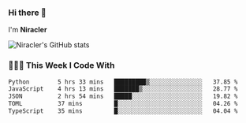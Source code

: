 ### Hi there 👋

I'm **Niracler**

![Niracler's GitHub stats](https://github-readme-stats.vercel.app/api?username=Niracler&show_icons=true)


### 👨🏻‍💻 This Week I Code With

<!--START_SECTION:waka-->

```txt
Python        5 hrs 33 mins   █████████▒░░░░░░░░░░░░░░░   37.85 %
JavaScript    4 hrs 13 mins   ███████▒░░░░░░░░░░░░░░░░░   28.77 %
JSON          2 hrs 54 mins   █████░░░░░░░░░░░░░░░░░░░░   19.82 %
TOML          37 mins         █░░░░░░░░░░░░░░░░░░░░░░░░   04.26 %
TypeScript    35 mins         █░░░░░░░░░░░░░░░░░░░░░░░░   04.04 %
```

<!--END_SECTION:waka-->
